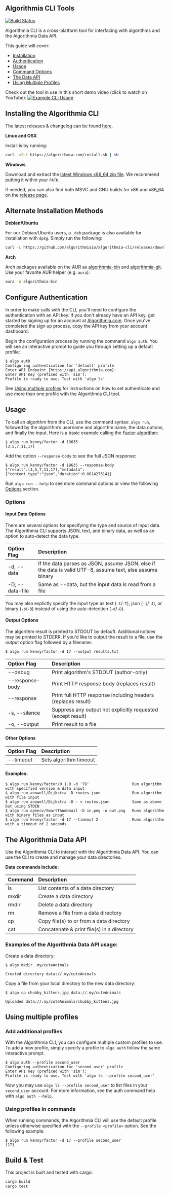 Algorithmia CLI Tools
---------------------

[![Build Status](https://travis-ci.org/algorithmiaio/algorithmia-cli.svg)](https://travis-ci.org/algorithmiaio/algorithmia-cli)

Algorithmia CLI is a cross-platform tool for interfacing with algorithms and the Algorithmia Data API.

This guide will cover:
* [Installation](#installing-the-algorithmia-cli)
* [Authentication](#configure-authentication)
* [Usage](#usage)
* [Command Options](#options)
* [The Data API](#the-algorithmia-data-api)
* [Using Multiple Profiles](#using-multiple-profiles)

Check out the tool in use in this short demo video (click to watch on YouTube):
[![Example CLI Usage](https://j.gifs.com/v1egak.gif)](https://www.youtube.com/watch?v=mAJagjRl_qk)

## Installing the Algorithmia CLI

The latest releases & changelog can be found [here](https://github.com/algorithmiaio/algorithmia-cli/releases/latest).

**Linux and OSX**

Install is by running:

```bash
curl -sSLf https://algorithmia.com/install.sh | sh
```

**Windows**

Download and extract the [latest Windows x86_64 zip file](https://github.com/algorithmiaio/algorithmia-cli/releases/download/v1.0.0-beta.3/algorithmia-v1.0.0-beta.3-x86_64-pc-windows-msvc.zip). We recommend putting it within your `PATH`.

If needed, you can also find both MSVC and GNU builds for x86 and x86_64 on the [release page](https://github.com/algorithmiaio/algorithmia-cli/releases/latest).

## Alternate Installation Methods

**Debian/Ubuntu**

For our Debian/Ubuntu users, a `.deb` package is also available for installation with `dpkg`. Simply run the following:

```bash
curl -L https://github.com/algorithmiaio/algorithmia-cli/releases/download/v1.0.0-beta.3/algorithmia-v1.0.0-beta.3-x86_64-unknown-linux-gnu.deb | sudo dpkg -i
```

**Arch**

Arch packages available on the AUR as [algorithmia-bin](https://aur4.archlinux.org/packages/algorithmia-bin/) and [algorithmia-git](https://aur4.archlinux.org/packages/algorithmia-git/). Use your favorite AUR helper (e.g. `aura`):

```bash
aura -A algorithmia-bin
```


## Configure Authentication

In order to make calls with the CLI, you'll need to configure the authentication with an API key. If you don't already have an API key, get started by signing up for an account at [Algorithmia.com](https://algorithmia.com). Once you've completed the sign up process, copy the API key from your account dashboard.

Begin the configuration process by running the command `algo auth`.
You will see an interactive prompt to guide you through setting up a default profile:

```
$ algo auth
Configuring authentication for 'default' profile
Enter API Endpoint [https://api.algorithmia.com]:
Enter API Key (prefixed with 'sim'):
Profile is ready to use. Test with 'algo ls'
```

See [Using multiple profiles](#using-multiple-profiles) for instructions on how to set authenticate and use more than one profile with the Algorithmia CLI tool.

## Usage

To call an algorithm from the CLI, use the command syntax: `algo run`, followed by the algorithm’s username and algorithm name, the data options, and finally the input. Here is a basic example calling the [Factor algorithm](https://algorithmia.com/algorithms/kenny/Factor):

```text
$ algo run kenny/factor -d 19635
[3,5,7,11,17]
```

Add the option `--response-body` to see the full JSON response:

```text
$ algo run kenny/factor -d 19635 --response-body
{"result":[3,5,7,11,17],"metadata":{"content_type":"json","duration":0.001427314}}
```

Run `algo run --help` to see more command options or view the following [Options](#options) section.

### Options

#### Input Data Options
There are several options for specifying the type and source of input data. The Algorithmia CLI supports JSON, text, and binary data, as well as an option to auto-detect the data type.

| Option Flag               | Description |
| :------------             | :--------------- |
| -d, --data <data>         | If the data parses as JSON, assume JSON, else if the data is valid UTF-8, assume text, else assume binary |
| -D, --data-file <file>    | Same as --data, but the input data is read from a file |

You may also explictly specify the input type as text (`-t`/`-T`), json (`-j`/`-J`), or binary (`-b`/`-B`) instead of using the auto-detection (`-d`/`-D`).

#### Output Options

The algorithm result is printed to STDOUT by defauft. Additional notices may be printed to STDERR. If you'd like to output the result to a file, use the output option flag followed by a filename:

```text
$ algo run kenny/factor -d 17 --output results.txt
```

| Option Flag     | Description |
| :------------   |:--------------- |
| --debug         | Print algorithm's STDOUT (author-only) |
| --response-body | Print HTTP response body (replaces result) |
| --response      | Print full HTTP response including headers (replaces result) |
| -s, --silence   | Suppress any output not explicitly requested (except result) |
| -o, --output <file> |  Print result to a file |

#### Other Options

| Option Flag     | Description |
| :------------   |:--------------- |
| --timeout <seconds> | Sets algorithm timeout

#### Examples:

```text
$ algo run kenny/factor/0.1.0 -d '79'                   Run algorithm with specified version & data input
$ algo run anowell/Dijkstra -D routes.json              Run algorithm with file input
$ algo run anowell/Dijkstra -D - < routes.json          Same as above but using STDIN
$ algo run opencv/SmartThumbnail -D in.png -o out.png   Runs algorithm with binary files as input
$ algo run kenny/factor -d 17 --timeout 2               Runs algorithm with a timeout of 2 seconds
```


## The Algorithmia Data API

Use the Algorithmia CLI to interact with the Algorithmia Data API. You can use the CLI to create and manage your data directories.

**Data commands include:**

| Command   | Description |
| :------------   |:--------------- |
| ls |  List contents of a data directory |
| mkdir | Create a data directory |
| rmdir | Delete a data directory |
| rm | Remove a file from a data directory |
| cp | Copy file(s) to or from a data directory |
| cat | Concatenate & print file(s) in a directory |

### Examples of the Algorithmia Data API usage:

Create a data directory:
```text
$ algo mkdir .my/cuteAnimals

Created directory data://.my/cuteAnimals
```

Copy a file from your local directory to the new data directory:

```text
$ algo cp chubby_kittens.jpg data://.my/cuteAnimals

Uploaded data://.my/cuteAnimals/chubby_kittens.jpg
```

## Using multiple profiles

### Add additional profiles

With the Algorithmia CLI, you can configure multiple custom profiles to use. To add a new profile, simply specify a profile to `algo auth` follow the same interactive prompt.

```text
$ algo auth --profile second_user
Configuring authentication for 'second_user' profile
Enter API Key (prefixed with 'sim'):
Profile is ready to use. Test with 'algo ls --profile second_user'
```

Now you may use `algo ls --profile second_user` to list files in your `second_user` account. For more information, see the auth command help with `algo auth --help`.

### Using profiles in commands

When running commands, the Algorithmia CLI will use the default profile unless otherwise specified with the `--profile <profile>` option. See the following example:

```text
$ algo run kenny/factor -d 17 --profile second_user
[17]
```

## Build & Test

This project is built and tested with cargo:

```bash
cargo build
cargo test
```
